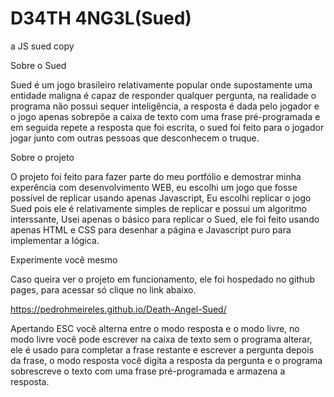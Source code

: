 # D34TH 4NG3L(Sued)
a JS sued copy

Sobre o Sued

Sued é um jogo brasileiro relativamente popular onde supostamente uma entidade maligna é capaz de responder qualquer pergunta, na realidade o programa não possui sequer inteligência, a resposta é dada pelo jogador e o jogo apenas sobrepõe a caixa de texto com uma frase pré-programada e em seguida repete a resposta que foi escrita, o sued foi feito para o jogador jogar junto com outras pessoas que desconhecem o truque.

Sobre o projeto

O projeto foi feito para fazer parte do meu portfólio e demostrar minha experência com desenvolvimento WEB, eu escolhi um jogo que fosse possível de replicar usando apenas Javascript, Eu escolhi replicar o jogo Sued pois ele é relativamente simples de replicar e possui um algoritmo interssante, Usei apenas o básico para replicar o Sued, ele foi feito usando apenas HTML e CSS para desenhar a página e Javascript puro para implementar a lógica.

Experimente você mesmo

Caso queira ver o projeto em funcionamento, ele foi hospedado no github pages, para acessar só clique no link abaixo.

https://pedrohmeireles.github.io/Death-Angel-Sued/

Apertando ESC você alterna entre o modo resposta e o modo livre, no modo livre você pode escrever na caixa de texto sem o programa alterar, ele é usado para completar a frase restante e escrever a pergunta depois da frase, o modo resposta você digita a resposta da pergunta e o programa sobrescreve o texto com uma frase pré-programada e armazena a resposta.
